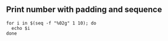 ## Print number with padding and sequence
```
for i in $(seq -f "%02g" 1 10); do
  echo $i
done
```
